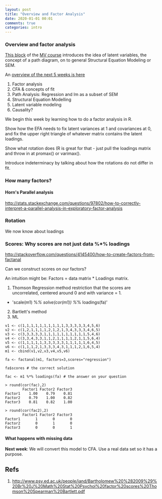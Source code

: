 ```yaml
---
layout: post
title: "Overview and Factor Analysis"
date: 2020-01-01 00:01
comments: true
categories: intro
---
```


<a name="top"></a>
### Overview and factor analysis

[This block](http://tbates.github.io/Multivariate-Stats-Course) of the [MV course](http://www.drps.ed.ac.uk/current/dpt/cxpsyl11054.htm) introduces the idea of latent variables, the concept of a path diagram, on to general Structural Equation Modeling or SEM.

An [overview of the next 5 weeks is here]()


1. Factor analysis
2. CFA & concepts of fit
3. Path Analysis: Regression and lm as a subset of SEM
4. Structural Equation Modelling
5. Latent variable modeling
6. Causality?


We begin this week by learning how to do a factor analysis in R.

Show how the EFA needs to fix latent variances at 1 and covariances at 0, and fix the upper right triangle of whatever matrix contains the latent loadings.

Show what rotation does (R is great for that - just pull the loadings matrix and throw in at promax() or varimax().

Introduce indeterminacy by talking about how the rotations do not differ in fit.

### How many factors?
#### Horn's Parallel analysis

http://stats.stackexchange.com/questions/97802/how-to-correctly-interpret-a-parallel-analysis-in-exploratory-factor-analysis

### Rotation

We now know about loadings

### Scores: Why scores are not just data %*% loadings

http://stackoverflow.com/questions/4145400/how-to-create-factors-from-factanal

Can we construct scores on our factors?

An intuition might be: Factors = data matrix * Loadings matrix.

1. Thomson Regression method restriction that the scores are uncorrelated, centered around 0 and with variance = 1.
 * 'scale(m1) %*% solve(cor(m1)) %*% loadings(fa)'
2. Bartlett's method
3. ML


```splus
v1 <- c(1,1,1,1,1,1,1,1,1,1,3,3,3,3,3,4,5,6)
v2 <- c(1,2,1,1,1,1,2,1,2,1,3,4,3,3,3,4,6,5)
v3 <- c(3,3,3,3,3,1,1,1,1,1,1,1,1,1,1,5,4,6)
v4 <- c(3,3,4,3,3,1,1,2,1,1,1,1,2,1,1,5,6,4)
v5 <- c(1,1,1,1,1,3,3,3,3,3,1,1,1,1,1,6,4,5)
v6 <- c(1,1,1,2,1,3,3,3,4,3,1,1,1,2,1,6,5,4)
m1 <- cbind(v1,v2,v3,v4,v5,v6)

fa <- factanal(m1, factors=3,scores="regression")

fa$scores # the correct solution

fac <- m1 %*% loadings(fa) # the answer on your question
```

```splus
> round(cor(fac),2)
        Factor1 Factor2 Factor3
Factor1    1.00    0.79    0.81
Factor2    0.79    1.00    0.82
Factor3    0.81    0.82    1.00

> round(cor(fac2),2)
        Factor1 Factor2 Factor3
Factor1       1       0       0
Factor2       0       1       0
Factor3       0       0       1
```

#### What happens with missing data

**Next week**: We will convert this model to CFA. Use a real data set so it has a purpose.


## Refs
1. http://www.psy.ed.ac.uk/people/iand/Bartholomew%20%282009%29%20Br%20J%20Math%20Stat%20Psychol%20factor%20scores%20Thomson%20Spearman%20Bartlett.pdf
